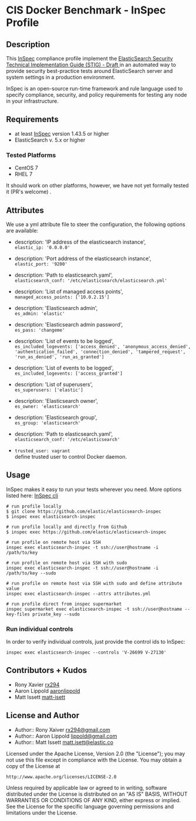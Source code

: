 # CIS Docker Benchmark - InSpec Profile

## Description

This [InSpec](https://github.com/chef/inspec) compliance profile implement the [ElasticSearch Security Technical Implementation Guide (STIG) - Draft ](https://github.com/elastic/elasticsearch-inspec) in an automated way to provide security best-practice tests around ElasticSearch server and system settings in a production environment.

InSpec is an open-source run-time framework and rule language used to specify compliance, security, and policy requirements for testing any node in your infrastructure.

## Requirements

* at least [InSpec](http://inspec.io/) version 1.43.5 or higher
* ElasticSearch v. 5.x or higher

### Tested Platforms

- CentOS 7
- RHEL 7

It should work on other platforms, however, we have not yet formally tested it
(PR's welcome) .

## Attributes

We use a yml attribute file to steer the configuration, the following options are available:

  * description: 'IP address of the elasticsearch instance',  
    `elastic_ip: '0.0.0.0'`

  * description: 'Port address of the elasticsearch instance',  
    `elastic_port: '9200'`

  * description: 'Path to elasticsearch.yaml',  
  `elasticsearch_conf: '/etc/elasticsearch/elasticsearch.yml'`

  * description: 'List of managed access points',  
  `managed_access_points: ['10.0.2.15']`

  * description: 'Elasticsearch admin',  
  `es_admin: 'elastic'`

  * description: 'Elasticsearch admin password',  
  `es_pass: 'changeme'`

  * description: 'List of events to be logged',  
  `es_included_logevents:
    ['access_denied',
     'anonymous_access_denied',
     'authentication_failed',
     'connection_denied',
     'tampered_request',
     'run_as_denied',
     'run_as_granted']`

  * description: 'List of events to be logged',  
  `es_included_logevents: ['access_granted']`

  * description: 'List of superusers',  
  `es_superusers: ['elastic']`

  * description: 'Elasticsearch owner',  
  `es_owner: 'elasticsearch'`

  * description: 'Elasticsearch group',  
   `es_group: 'elasticsearch'`

  * description: 'Path to elasticsearch.yaml',  
    `elasticsearch_conf: '/etc/elasticsearch'`

  * `trusted_user: vagrant`  
    define trusted user to control Docker daemon.

## Usage

InSpec makes it easy to run your tests wherever you need. More options listed here: [InSpec cli](http://inspec.io/docs/reference/cli/)

```
# run profile locally
$ git clone https://github.com/elastic/elasticsearch-inspec
$ inspec exec elasticsearch-inspec

# run profile locally and directly from Github
$ inspec exec https://github.com/elastic/elasticsearch-inspec

# run profile on remote host via SSH
inspec exec elasticsearch-inspec -t ssh://user@hostname -i /path/to/key

# run profile on remote host via SSH with sudo
inspec exec elasticsearch-inspec -t ssh://user@hostname -i /path/to/key --sudo

# run profile on remote host via SSH with sudo and define attribute value
inspec exec elasticsearch-inspec --attrs attributes.yml

# run profile direct from inspec supermarket
inspec supermarket exec elasticsearch-inspec -t ssh://user@hostname --key-files private_key --sudo
```

### Run individual controls

In order to verify individual controls, just provide the control ids to InSpec:

```
inspec exec elasticsearch-inspec --controls 'V-26699 V-27130'
```

## Contributors + Kudos

* Rony Xavier [rx294](https://github.com/rx294)
* Aaron Lippold [aaronlippold](https://github.com/aaronlippold)
* Matt Issett [matt-isett](https://github.com/matt-isett)

## License and Author

* Author:: Rony Xaiver <rx294@gmail.com>
* Author:: Aaron Lippold <lippold@gmail.com>
* Author:: Matt Issett <matt.isett@elastic.co>

Licensed under the Apache License, Version 2.0 (the "License");
you may not use this file except in compliance with the License.
You may obtain a copy of the License at

    http://www.apache.org/licenses/LICENSE-2.0

Unless required by applicable law or agreed to in writing, software
distributed under the License is distributed on an "AS IS" BASIS,
WITHOUT WARRANTIES OR CONDITIONS OF ANY KIND, either express or implied.
See the License for the specific language governing permissions and
limitations under the License.
